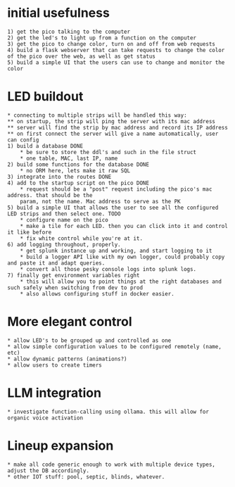 # initial usefulness
    1) get the pico talking to the computer
    2) get the led's to light up from a function on the computer
    3) get the pico to change color, turn on and off from web requests
    4) build a flask webserver that can take requests to change the color of the pico over the web, as well as get status
    5) build a simple UI that the users can use to change and monitor the color

# LED buildout
    * connecting to multiple strips will be handled this way: 
    ** on startup, the strip will ping the server with its mac address
    ** server will find the strip by mac address and record its IP address
    ** on first connect the server will give a name automatically, user can config
    1) build a database DONE
        * be sure to store the ddl's and such in the file struct
        * one table, MAC, last IP, name
    2) build some functions for the database DONE
        * no ORM here, lets make it raw SQL
    3) integrate into the routes DONE
    4) add to the startup script on the pico DONE
        * request should be a "post" request including the pico's mac address. that should be the 
        param, not the name. Mac address to serve as the PK
    5) build a simple UI that allows the user to see all the configured LED strips and then select one. TODO
        * configure name on the pico
        * make a tile for each LED. then you can click into it and control it like before
        * fix white control while you're at it. 
    6) add logging throughout, properly. 
        * get splunk instance up and working, and start logging to it
        * build a logger API like with my own logger, could probably copy and paste it and adapt queries. 
        * convert all those pesky console logs into splunk logs. 
    7) finally get environment variables right
        * this will allow you to point things at the right databases and such safely when switching from dev to prod
        * also allows configuring stuff in docker easier. 

# More elegant control
    * allow LED's to be grouped up and controlled as one
    * allow simple configuration values to be configured remotely (name, etc)
    * allow dynamic patterns (animations?)
    * allow users to create timers

# LLM integration
    * investigate function-calling using ollama. this will allow for organic voice activation

# Lineup expansion
    * make all code generic enough to work with multiple device types, adjust the DB accordingly. 
    * other IOT stuff: pool, septic, blinds, whatever.
    

